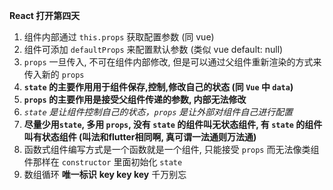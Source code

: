 **React 打开第四天**

1. 组件内部通过 `this.props` 获取配置参数 (同 vue)
2. 组件可添加 `defaultProps` 来配置默认参数 (类似 vue default: null)
3. `props` 一旦传入, 不可在组件内部修改, 但是可以通过父组件重新渲染的方式来传入新的 `props` 
4. **`state` 的主要作用用于组件保存,控制,修改自己的状态 (同 `Vue` 中 `data`)**
5. **`props`  的主要作用是接受父组件传递的参数, 内部无法修改**
6. *`state` 是让组件控制自己的状态，`props` 是让外部对组件自己进行配置*
7. **尽量少用`state`, 多用 `props`,  没有 `state` 的组件叫无状态组件, 有 `state` 的组件叫有状态组件 (叫法和flutter相同啊, 真可谓一法通则万法通)**
8. 函数式组件编写方式是一个函数就是一个组件, 只能接受 `props` 而无法像类组件那样在 `constructor` 里面初始化 `state` 
9. 数组循环 **唯一标识** **key   key   key**  千万别忘